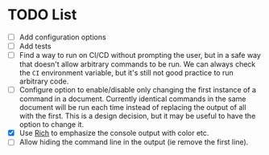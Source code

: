# TODO List

- [ ] Add configuration options
- [ ] Add tests
- [ ] Find a way to run on CI/CD without prompting the user, but in a safe way
  that doesn't allow arbitrary commands to be run. We can always check the `CI`
  environment variable, but it's still not good practice to run arbitrary code.
- [ ] Configure option to enable/disable only changing the first instance of a
  command in a document. Currently identical commands in the same document will
  be run each time instead of replacing the output of all with the first. This
  is a design decision, but it may be useful to have the option to change it.
- [x] Use [Rich](https://github.com/Textualize/rich) to emphasize the console
  output with color etc.
- [ ] Allow hiding the command line in the output (ie remove the first line).
